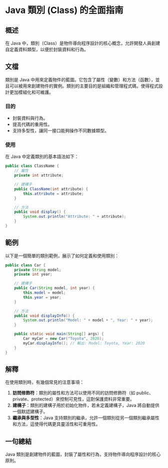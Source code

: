 <!--
Meta Description: # Java 類別 (Class) 的全面指南 ## 概述 在 Java 中，類別（Class）是物件導向程序設計的核心概念，允許開發人員創建自定義資料類型，以便於封裝資料和行為。 ## 文檔 類別是 Java 中用來定義物件的藍圖。它包含了屬性（變數）和方法（函數），並且可以被用來創建物件的實例。...
Meta Keywords: java, public, model, year, attribute
-->

# Java 類別 (Class) 的全面指南

## 概述
在 Java 中，類別（Class）是物件導向程序設計的核心概念，允許開發人員創建自定義資料類型，以便於封裝資料和行為。

## 文檔
類別是 Java 中用來定義物件的藍圖。它包含了屬性（變數）和方法（函數），並且可以被用來創建物件的實例。類別的主要目的是組織和管理程式碼，使得程式設計更加模組化和可維護。

### 目的
- 封裝資料與行為。
- 提高代碼的重用性。
- 支持多型性，讓同一接口能夠操作不同數據類型。

### 使用
在 Java 中定義類別的基本語法如下：

```java
public class ClassName {
    // 屬性
    private int attribute;

    // 建構子
    public ClassName(int attribute) {
        this.attribute = attribute;
    }

    // 方法
    public void display() {
        System.out.println("Attribute: " + attribute);
    }
}
```

## 範例
以下是一個簡單的類別範例，展示了如何定義和使用類別：

```java
public class Car {
    private String model;
    private int year;

    // 建構子
    public Car(String model, int year) {
        this.model = model;
        this.year = year;
    }

    // 方法
    public void displayInfo() {
        System.out.println("Model: " + model + ", Year: " + year);
    }

    public static void main(String[] args) {
        Car myCar = new Car("Toyota", 2020);
        myCar.displayInfo(); // 輸出: Model: Toyota, Year: 2020
    }
}
```

## 解釋
在使用類別時，有幾個常見的注意事項：

1. **訪問修飾符**：類別的屬性和方法可以使用不同的訪問修飾符（如 public、private、protected）來控制可見性，這對保護資料非常重要。
2. **建構子**：類別的建構子用於初始化物件，若未定義建構子，Java 將自動提供一個默認建構子。
3. **繼承與多型性**：Java 支持類別的繼承，允許一個類別從另一個類別繼承屬性和方法，這使得代碼更具靈活性和可重用性。

## 一句總結
Java 類別是創建物件的藍圖，封裝了屬性和行為，支持物件導向程序設計的核心原則。